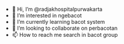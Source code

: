 - 👋 Hi, I’m @radjakhospitalpurwakarta
- 👀 I’m interested in ngebacot
- 🌱 I’m currently learning bacot system
- 💞️ I’m looking to collaborate on perbacotan
- 📫 How to reach me search in bacot group

<!---
radjakhospitalpurwakarta/radjakhospitalpurwakarta is a ✨ special ✨ repository because its `README.md` (this file) appears on your GitHub profile.
You can click the Preview link to take a look at your changes.
--->
